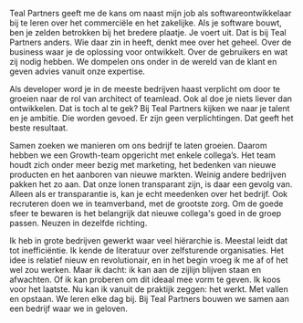 <!-- title: Hans -->
<!-- author: Hans -->
<!-- date: 2020-05-03 -->
<!-- img: /assets/img/blogimages/headerimage_placeholder.png -->


Teal Partners geeft me de kans om naast mijn job als softwareontwikkelaar bij te leren over het commerciële en het zakelijke. Als je software bouwt, ben je zelden betrokken bij het bredere plaatje. Je voert uit. Dat is bij Teal Partners anders. Wie daar zin in heeft, denkt mee over het geheel. Over de business waar je de oplossing voor ontwikkelt. Over de gebruikers en wat zij nodig hebben. We dompelen ons onder in de wereld van de klant en geven advies vanuit onze expertise. 

Als developer word je in de meeste bedrijven haast verplicht om door te groeien naar de rol van architect of teamlead. Ook al doe je niets liever dan ontwikkelen. Dat is toch al te gek? Bij Teal Partners kijken we naar je talent en je ambitie. Die worden gevoed. Er zijn geen verplichtingen. Dat geeft het beste resultaat. 

Samen zoeken we manieren om ons bedrijf te laten groeien. Daarom hebben we een Growth-team opgericht met enkele collega’s. Het team houdt zich onder meer bezig met marketing, het bedenken van nieuwe producten en het aanboren van nieuwe markten. Weinig andere bedrijven pakken het zo aan. Dat onze lonen transparant zijn, is daar een gevolg van. Alleen als er transparantie is, kan je echt meedenken over het bedrijf. Ook recruteren doen we in teamverband, met de grootste zorg. Om de goede sfeer te bewaren is het belangrijk dat nieuwe collega's goed in de groep passen. Neuzen in dezelfde richting.

Ik heb in grote bedrijven gewerkt waar veel hiërarchie is. Meestal leidt dat tot inefficiëntie. Ik kende de literatuur over zelfsturende organisaties. Het idee is relatief nieuw en revolutionair, en in het begin vroeg ik me af of het wel zou werken. Maar ik dacht: ik kan aan de zijlijn blijven staan en afwachten. Of ik kan proberen om dit ideaal mee vorm te geven. Ik koos voor het laatste. Nu kan ik vanuit de praktijk zeggen: het werkt. Met vallen en opstaan. We leren elke dag bij. Bij Teal Partners bouwen we samen aan een bedrijf waar we in geloven.


